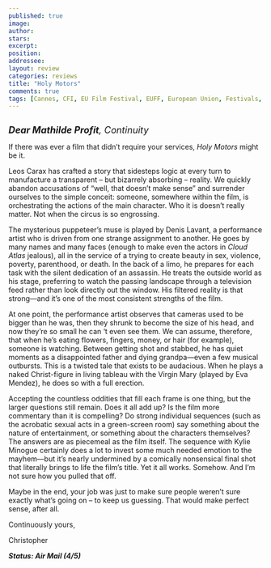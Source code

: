 ```yaml
---
published: true
image:
author: 
stars: 
excerpt: 
position: 
addressee: 
layout: review
categories: reviews
title: "Holy Motors"
comments: true
tags: [Cannes, CFI, EU Film Festival, EUFF, European Union, Festivals, Foreign, France, French, Holy Motors, Leos Caraz]
---
```

<div><p><strong><span class="full-image-block ssNonEditable"><span><a href="/letters/2012/11/15/holy-motors.html"><img src="http://static.squarespace.com/static/5005f6bcc4aa41161b33e89e/5329cf1fe4b07c068ebf74de/5329cf1fe4b07c068ebf770e/1352993840837/Holy%20Motors%202.jpg" alt="" /></a></span></span></strong></p>
<p><em><span style="font-size:130%;"><strong>Dear Mathilde Profit</strong>, Continuity</span></em></p>
<p>If there was ever a film that didn&rsquo;t require your services, <em>Holy Motors</em> might be it.</p>
<p>Leos Carax has crafted a story that sidesteps logic at every turn to manufacture a transparent &ndash; but bizarrely absorbing &ndash; reality. We quickly abandon accusations of &ldquo;well, that doesn&rsquo;t make sense&rdquo; and surrender ourselves to the simple conceit: someone, somewhere within the film, is orchestrating the actions of the main character. Who it is doesn&rsquo;t really matter. Not when the circus is so engrossing.</p>
<p>The mysterious puppeteer&rsquo;s muse is played by Denis Lavant, a performance artist who is driven from one strange assignment to another. He goes by many names and many faces (enough to make even the actors in <em>Cloud Atlas</em> jealous), all in the service of a trying to create beauty in sex, violence, poverty, parenthood, or death. In the back of a limo, he prepares for each task with the silent dedication of an assassin. He treats the outside world as his stage, preferring to watch the passing landscape through a television feed rather than look directly out the window. His filtered reality is that strong&mdash;and it&rsquo;s one of the most consistent strengths of the film.</p>
<p>At one point, the performance artist observes that cameras used to be bigger than he was, then they shrunk to become the size of his head, and now they&rsquo;re so small he can &lsquo;t even see them. We can assume, therefore, that when he&rsquo;s eating flowers, fingers, money, or hair (for example), someone is watching. Between getting shot and stabbed, he has quiet moments as a disappointed father and dying grandpa&mdash;even a few musical outbursts. This is a twisted tale that exists to be audacious. When he plays a naked Christ-figure in living tableau with the Virgin Mary (played by Eva Mendez), he does so with a full erection.</p>
<p>Accepting the countless oddities that fill each frame is one thing, but the larger questions still remain. Does it all add up? Is the film more commentary than it is compelling? Do strong individual sequences (such as the acrobatic sexual acts in a green-screen room) say something about the nature of entertainment, or something about the characters themselves? The answers are as piecemeal as the film itself. The sequence with Kylie Minogue certainly does a lot to invest some much needed emotion to the mayhem&mdash;but it&rsquo;s nearly undermined by a comically nonsensical final shot that literally brings to life the film&rsquo;s title. Yet it all works. Somehow. And I&rsquo;m not sure how you pulled that off.</p>
<p>Maybe in the end, your job was just to make sure people weren&rsquo;t sure exactly what&rsquo;s going on &ndash; to keep us guessing. That would make perfect sense, after all.</p>
<p>Continuously yours,</p>
<p>Christopher</p>
<p><strong><em>Status: Air Mail (4/5)</em></strong></p></div>
